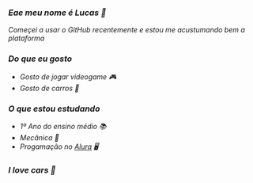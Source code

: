 ### _Eae meu nome é Lucas 🤙_

_Começei a usar o GitHub recentemente e estou me acustumando bem a plataforma_

### _Do que eu gosto_

- _Gosto de jogar videogame 🎮_
- _Gosto de carros 🚗_

### _O que estou estudando_

- _1º Ano do ensino médio 📚_
- _Mecânica 🧰_ 
- _Progamaçâo no [Alura](https://www.alura.com.br) 🖥️_

 ### _I love cars 🖤_
 

